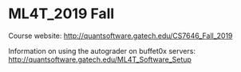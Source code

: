 # ML4T_2019 Fall 
Course website: http://quantsoftware.gatech.edu/CS7646_Fall_2019

Information on using the autograder on buffet0x servers: http://quantsoftware.gatech.edu/ML4T_Software_Setup


